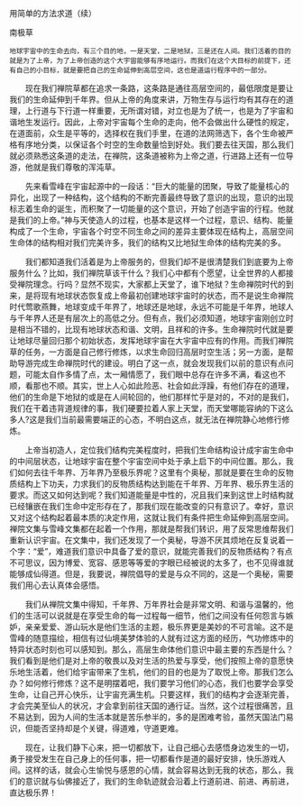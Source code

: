 用简单的方法求道（续）

南极草


    地球宇宙中的生命去向，有三个目的地，一是天堂，二是地狱，三是还在人间。我们活着的目的就是为了上帝，为了上帝创造的这个大宇宙能够有序地运行。而我们在这个大目标的前提下，还有自己的小目标，就是要把自己的生命延伸到高层空间，这也是道运行程序中的一部分。

　　现在我们禅院草都在追求一条路，这条路是通往高层空间的，最低限度是要让我们的生命延伸到千年界。但从上帝的角度来讲，万物生存与运行均有其存在的道理，上行道与下行道一样重要，无所谓对错，对立也是为了统一，也是为了宇宙和谐地生发运行。因此，上帝对宇宙每个生命的走向，他不会做出什么硬性的规定，在道面前，众生是平等的，选择权在我们手里，在道的法网筛选下，各个生命被严格有序地分类，以保证各个时空的生命数量恰到好处。我们要去往天国，那么我们就必须熟悉这条道的走法，在禅院，这条道被称为上帝之道，行进路上还有一位导游，他就是我们尊敬的浑沌草。

　　先来看雪峰在宇宙起源中的一段话：“巨大的能量的团聚，导致了能量核心的异化，出现了一种结构，这个结构的不断完善最终导致了意识的出现，意识的出现标志着生命的诞生，而积聚了一切能量的这个意识，开始了创造宇宙的行程。他就是我们的上帝。”神与天使造人的过程，也基本是这样一个过程，意识、结构、能量构成了一个生命，宇宙各个时空不同生命之间的差异主要体现在结构上，高层空间生命体的结构相对我们完美许多，我们的结构又比地狱生命体的结构完美的多。

　　我们都知道我们活着是为上帝服务的，但我们却不是很清楚我们到底要为上帝服务什么？比如，我们禅院草该干什么？我们心中都有个愿望，让全世界的人都接受禅院理念。行吗？显然不现实，大家都上天堂了，谁下地狱？生命禅院时代的到来，是将现有地球状态恢复成上帝最初创建地球宇宙时的状态，而不是说生命禅院时代莺歌燕舞，地球变成千年界了，地球还是地球，永远不可能是千年界，地球人与千年界人还是有层次上的高低之分。但有点，我们必须知道，地球宇宙刚创立时是相当不错的，比现有地球状态和谐、文明，且祥和的许多。生命禅院时代就是要让地球尽量回归那个初始状态，发挥地球宇宙在大宇宙中应有的作用。而我们禅院草的任务，一方面是自己修行修炼，以求生命回归高层时空生活；另一方面，是帮助导游完成生命禅院时代的建设。明白了这一点，就会发现我们以前的意识有点问题，可能太自作多情了点，太一厢情愿了，我们眼中总存在许多不满，看这也不顺，看那也不顺。其实，世上人心如此险恶、社会如此浮躁，有他们存在的道理，他们的生命是下地狱的或是在人间轮回的，他们那样忙乎是对的，不对的是我们，我们在干着违背道规律的事，我们硬要拉着人家上天堂，而天堂哪能容纳的下这么多人?这是我们当前最需要端正的心态，不明白这点，就无法在禅院静心地修行修炼。

　　上帝当初造人，定位我们结构完美程度时，把我们生命结构设计成宇宙生命中的中间层状态，让地球宇宙在整个宇宙空间中处于承上启下的中间位置。那么，我们如何去往千年界、万年界乃至极乐界呢？这里有个奥秘，那就是要在生命的反物质结构上下功夫，力求我们的反物质结构达到能在千年界、万年界、极乐界生活的要求。而这又如何达到呢？我们知道能量是中性的，况且我们来到这世上时结构就已经镶嵌在我们生命中定形存在了，那我们现在能改变的只有意识了。幸好，意识又对这个结构起着最本质的决定作用，这就让我们有条件把生命延伸到高层空间。禅院文集与雪峰文集都在起着一个作用，那就是帮我们转识，用了反常思维帮我们重新认识宇宙。在文集中，我们还发现了一个奥秘，导游不厌其烦地在反复说着一个字：“爱”，难道我们意识中具备了爱的意识，就能完善我们的反物质结构？有点不可思议，因为博爱、宽容、感恩等等爱的字眼已经被说的太多了，也不见得谁就能够成仙得道。但是，我要说，禅院倡导的爱是与众不同的，这是一个奥秘，需要我们用心去认真体会感悟。

　　我们从禅院文集中得知，千年界、万年界社会是非常文明、和谐与温馨的，他们的生活可以说就是在享受生命的每一过程每一细节，他们之间没有任何怨言与嫉妒，亲亲爱爱、游山玩水是他们生活的主题，极乐界更是美妙的不可言喻。这不是雪峰的随意描绘，相信有过仙境美梦体验的人就有过这方面的经历，气功修炼中的特异状态时刻也可以感知到。那么，高层生命体他们意识中最主要的东西是什么？我们看到是他们是对上帝的敬畏以及对生活的热爱与享受，他们按照上帝的意愿快乐地生活着，他们给宇宙带来了生机，他们的目的也是为了取悦上帝。那我们怎么办？如何修行修炼？这不是明摆着吧，我们要学习他们的心态，我们也要学会享受生命，让自己开心快乐，让宇宙充满生机。只要这样，我们的结构才会逐渐完善，才会完美至仙人的状况，才会拿到前往天国的通行证。当然，这个过程很痛苦，且不易达到，因为人间的生活本就是苦乐参半的，多的是困难考验，虽然天国法门易识，但能否坚持却是个关键，得道难，守道更难。

　　现在，让我们静下心来，把一切都放下，让自己细心去感悟身边发生的一切，勇于接受发生在自己身上的任何事，把一切都看作是道的最好安排，快乐游戏人间。这样的话，就会心生愉悦与感恩的心情，就会容易达到无我的状态，那么，我们的意识就与仙佛接近了，我们的生命轨迹就会沿着上行道前进、前进、再前进，直达极乐界！



